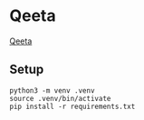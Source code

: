 # Qeeta

[Qeeta](https://tyukei.github.io/Frosty-Friday/Qeeta/home/home.html)

## Setup

```
python3 -m venv .venv
source .venv/bin/activate
pip install -r requirements.txt
```
